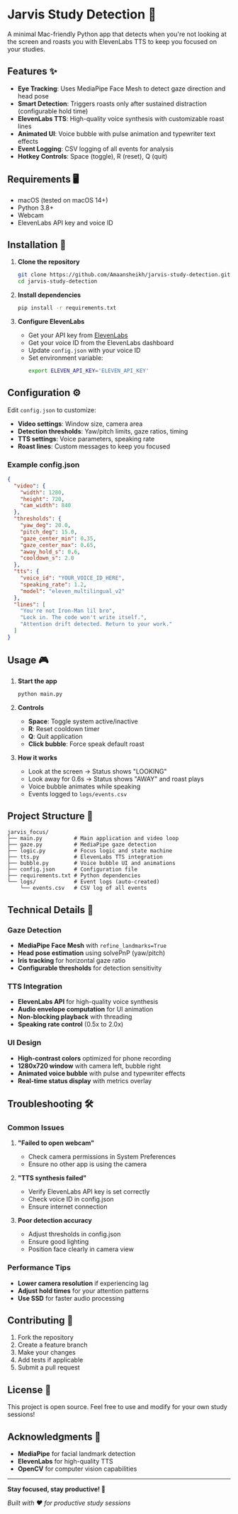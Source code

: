 # Jarvis Study Detection 🎯

A minimal Mac-friendly Python app that detects when you're not looking at the screen and roasts you with ElevenLabs TTS to keep you focused on your studies.

## Features ✨

- **Eye Tracking**: Uses MediaPipe Face Mesh to detect gaze direction and head pose
- **Smart Detection**: Triggers roasts only after sustained distraction (configurable hold time)
- **ElevenLabs TTS**: High-quality voice synthesis with customizable roast lines
- **Animated UI**: Voice bubble with pulse animation and typewriter text effects
- **Event Logging**: CSV logging of all events for analysis
- **Hotkey Controls**: Space (toggle), R (reset), Q (quit)

## Requirements 🖥️

- macOS (tested on macOS 14+)
- Python 3.8+
- Webcam
- ElevenLabs API key and voice ID

## Installation 🚀

1. **Clone the repository**
   ```bash
   git clone https://github.com/Amaansheikh/jarvis-study-detection.git
   cd jarvis-study-detection
   ```

2. **Install dependencies**
   ```bash
   pip install -r requirements.txt
   ```

3. **Configure ElevenLabs**
   - Get your API key from [ElevenLabs](https://elevenlabs.io/)
   - Get your voice ID from the ElevenLabs dashboard
   - Update `config.json` with your voice ID
   - Set environment variable:
     ```bash
     export ELEVEN_API_KEY='ELEVEN_API_KEY'
     ```

## Configuration ⚙️

Edit `config.json` to customize:

- **Video settings**: Window size, camera area
- **Detection thresholds**: Yaw/pitch limits, gaze ratios, timing
- **TTS settings**: Voice parameters, speaking rate
- **Roast lines**: Custom messages to keep you focused

### Example config.json
```json
{
  "video": { 
    "width": 1280, 
    "height": 720, 
    "cam_width": 840 
  },
  "thresholds": {
    "yaw_deg": 20.0,
    "pitch_deg": 15.0,
    "gaze_center_min": 0.35,
    "gaze_center_max": 0.65,
    "away_hold_s": 0.6,
    "cooldown_s": 2.0
  },
  "tts": {
    "voice_id": "YOUR_VOICE_ID_HERE",
    "speaking_rate": 1.2,
    "model": "eleven_multilingual_v2"
  },
  "lines": [
    "You're not Iron-Man lil bro",
    "Lock in. The code won't write itself.",
    "Attention drift detected. Return to your work."
  ]
}
```

## Usage 🎮

1. **Start the app**
   ```bash
   python main.py
   ```

2. **Controls**
   - **Space**: Toggle system active/inactive
   - **R**: Reset cooldown timer
   - **Q**: Quit application
   - **Click bubble**: Force speak default roast

3. **How it works**
   - Look at the screen → Status shows "LOOKING"
   - Look away for 0.6s → Status shows "AWAY" and roast plays
   - Voice bubble animates while speaking
   - Events logged to `logs/events.csv`

## Project Structure 📁

```
jarvis_focus/
├── main.py          # Main application and video loop
├── gaze.py          # MediaPipe gaze detection
├── logic.py         # Focus logic and state machine
├── tts.py           # ElevenLabs TTS integration
├── bubble.py        # Voice bubble UI and animations
├── config.json      # Configuration file
├── requirements.txt # Python dependencies
└── logs/            # Event logs (auto-created)
    └── events.csv   # CSV log of all events
```

## Technical Details 🔧

### Gaze Detection
- **MediaPipe Face Mesh** with `refine_landmarks=True`
- **Head pose estimation** using solvePnP (yaw/pitch)
- **Iris tracking** for horizontal gaze ratio
- **Configurable thresholds** for detection sensitivity

### TTS Integration
- **ElevenLabs API** for high-quality voice synthesis
- **Audio envelope computation** for UI animation
- **Non-blocking playback** with threading
- **Speaking rate control** (0.5x to 2.0x)

### UI Design
- **High-contrast colors** optimized for phone recording
- **1280x720 window** with camera left, bubble right
- **Animated voice bubble** with pulse and typewriter effects
- **Real-time status display** with metrics overlay

## Troubleshooting 🛠️

### Common Issues

1. **"Failed to open webcam"**
   - Check camera permissions in System Preferences
   - Ensure no other app is using the camera

2. **"TTS synthesis failed"**
   - Verify ElevenLabs API key is set correctly
   - Check voice ID in config.json
   - Ensure internet connection

3. **Poor detection accuracy**
   - Adjust thresholds in config.json
   - Ensure good lighting
   - Position face clearly in camera view

### Performance Tips

- **Lower camera resolution** if experiencing lag
- **Adjust hold times** for your attention patterns
- **Use SSD** for faster audio processing

## Contributing 🤝

1. Fork the repository
2. Create a feature branch
3. Make your changes
4. Add tests if applicable
5. Submit a pull request

## License 📄

This project is open source. Feel free to use and modify for your own study sessions!

## Acknowledgments 🙏

- **MediaPipe** for facial landmark detection
- **ElevenLabs** for high-quality TTS
- **OpenCV** for computer vision capabilities

---

**Stay focused, stay productive! 💪**

*Built with ❤️ for productive study sessions*
